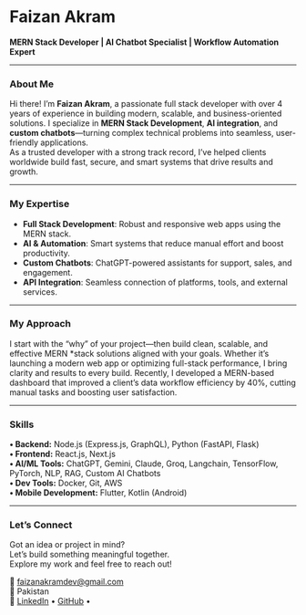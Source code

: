 # Faizan Akram  
**MERN Stack Developer | AI Chatbot Specialist | Workflow Automation Expert**

---

###  About Me  
Hi there! I’m **Faizan Akram**, a passionate full stack developer with over 4 years of experience in building modern, scalable, and business-oriented solutions. I specialize in **MERN Stack Development**, **AI integration**, and **custom chatbots**—turning complex technical problems into seamless, user-friendly applications.  
As a trusted developer with a strong track record, I’ve helped clients worldwide build fast, secure, and smart systems that drive results and growth.

---

###  My Expertise  
- **Full Stack Development**: Robust and responsive web apps using the MERN stack.  
- **AI & Automation**: Smart systems that reduce manual effort and boost productivity.  
- **Custom Chatbots**: ChatGPT-powered assistants for support, sales, and engagement.  
- **API Integration**: Seamless connection of platforms, tools, and external services.  

---

###  My Approach  
I start with the “why” of your project—then build clean, scalable, and effective MERN *stack solutions aligned with your goals. Whether it’s launching a modern web app or optimizing full-stack performance, I bring clarity and results to every build.
Recently, I developed a MERN-based dashboard that improved a client’s data workflow efficiency by 40%, cutting manual tasks and boosting user satisfaction.


---

###  Skills  

**• Backend:** Node.js (Express.js, GraphQL), Python (FastAPI, Flask)  
**• Frontend:** React.js, Next.js  
**• AI/ML Tools:** ChatGPT, Gemini, Claude, Groq, Langchain, TensorFlow, PyTorch, NLP, RAG, Custom AI Chatbots  
**• Dev Tools:** Docker, Git, AWS  
**• Mobile Development:** Flutter, Kotlin (Android)

---

###  Let’s Connect  
Got an idea or project in mind?  
Let’s build something meaningful together.  
Explore my work and feel free to reach out!

  
📧 faizanakramdev@gmail.com  
📍 Pakistan  
🔗 [LinkedIn](https://www.linkedin.com/in/faizan-akram-851b51318/) • [GitHub](https://github.com/faizanakram2) • 
